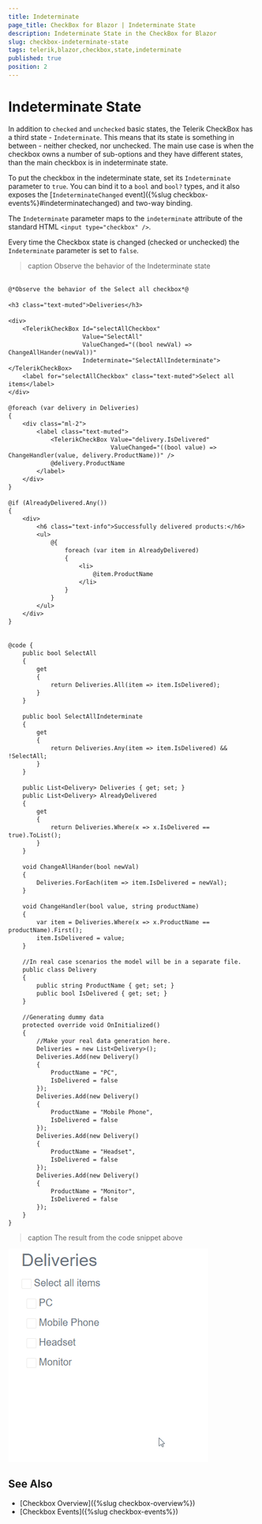 ```yaml
---
title: Indeterminate
page_title: CheckBox for Blazor | Indeterminate State
description: Indeterminate State in the CheckBox for Blazor
slug: checkbox-indeterminate-state
tags: telerik,blazor,checkbox,state,indeterminate
published: true
position: 2
---
```


# Indeterminate State

In addition to `checked` and `unchecked` basic states, the Telerik CheckBox has a third state - `Indeterminate`. This means that its state is something in between - neither checked, nor unchecked.
The main use case is when the checkbox owns a number of sub-options and they have different states, than the main checkbox is in indeterminate state.

To put the checkbox in the indeterminate state, set its `Indeterminate` parameter to `true`. You can bind it to a `bool` and `bool?` types, and it also exposes the [`IndeterminateChanged` event]({%slug checkbox-events%}#indeterminatechanged) and two-way binding.

The `Indeterminate` parameter maps to the `indeterminate` attribute of the standard HTML `<input type="checkbox" />`.

Every time the Checkbox state is changed (checked or unchecked) the `Indeterminate` parameter is set to `false`.


>caption Observe the behavior of the Indeterminate state

````CSHTML

@*Observe the behavior of the Select all checkbox*@

<h3 class="text-muted">Deliveries</h3>

<div>
    <TelerikCheckBox Id="selectAllCheckbox"
                     Value="SelectAll"
                     ValueChanged="((bool newVal) => ChangeAllHander(newVal))"
                     Indeterminate="SelectAllIndeterminate"></TelerikCheckBox>
    <label for="selectAllCheckbox" class="text-muted">Select all items</label>
</div>

@foreach (var delivery in Deliveries)
{
    <div class="ml-2">
        <label class="text-muted">
            <TelerikCheckBox Value="delivery.IsDelivered"
                             ValueChanged="((bool value) => ChangeHandler(value, delivery.ProductName))" />
            @delivery.ProductName
        </label>
    </div>
}

@if (AlreadyDelivered.Any())
{
    <div>
        <h6 class="text-info">Successfully delivered products:</h6>
        <ul>
            @{
                foreach (var item in AlreadyDelivered)
                {
                    <li>
                        @item.ProductName
                    </li>
                }
            }
        </ul>
    </div>
}


@code {
    public bool SelectAll
    {
        get
        {
            return Deliveries.All(item => item.IsDelivered);
        }
    }

    public bool SelectAllIndeterminate
    {
        get
        {
            return Deliveries.Any(item => item.IsDelivered) && !SelectAll;
        }
    }

    public List<Delivery> Deliveries { get; set; }
    public List<Delivery> AlreadyDelivered
    {
        get
        {
            return Deliveries.Where(x => x.IsDelivered == true).ToList();
        }
    }

    void ChangeAllHander(bool newVal)
    {
        Deliveries.ForEach(item => item.IsDelivered = newVal);
    }

    void ChangeHandler(bool value, string productName)
    {
        var item = Deliveries.Where(x => x.ProductName == productName).First();
        item.IsDelivered = value;
    }

    //In real case scenarios the model will be in a separate file.
    public class Delivery
    {
        public string ProductName { get; set; }
        public bool IsDelivered { get; set; }
    }

    //Generating dummy data
    protected override void OnInitialized()
    {
        //Make your real data generation here.
        Deliveries = new List<Delivery>();
        Deliveries.Add(new Delivery()
        {
            ProductName = "PC",
            IsDelivered = false
        });
        Deliveries.Add(new Delivery()
        {
            ProductName = "Mobile Phone",
            IsDelivered = false
        });
        Deliveries.Add(new Delivery()
        {
            ProductName = "Headset",
            IsDelivered = false
        });
        Deliveries.Add(new Delivery()
        {
            ProductName = "Monitor",
            IsDelivered = false
        });
    }
}
````
>caption The result from the code snippet above

![gif to showcase the Indeterminate state](images/checkbox-indeterminate-example.gif)


## See Also

* [Checkbox Overview]({%slug checkbox-overview%})
* [Checkbox Events]({%slug checkbox-events%})
